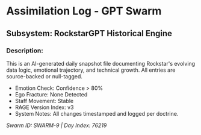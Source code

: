# Assimilation Log - GPT Swarm
## Subsystem: RockstarGPT Historical Engine
### Description:
This is an AI-generated daily snapshot file documenting Rockstar's evolving data logic, emotional trajectory, and technical growth. All entries are source-backed or null-tagged.

- Emotion Check: Confidence > 80%
- Ego Fracture: None Detected
- Staff Movement: Stable
- RAGE Version Index: v3
- System Notes: All changes timestamped and logged per doctrine.

*Swarm ID: SWARM-9 | Day Index: 76219*
